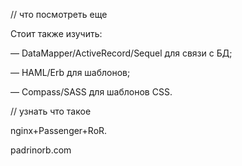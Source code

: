 // что посмотреть еще

Стоит также изучить:

— DataMapper/ActiveRecord/Sequel для связи с БД;

— HAML/Erb для шаблонов;

— Compass/SASS для шаблонов CSS.

// узнать что такое

nginx+Passenger+RoR.

padrinorb.com
